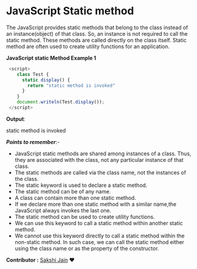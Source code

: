 # **JavaScript Static method**
The JavaScript provides static methods that belong to the class instead of an instance(object) of that class. So, an instance is not required to call the static method. These methods are called directly on the class itself. Static method are often used to create utility functions for an application.

**JavaScript static Method Example 1**
 
```javascript
 <script>
	class Test {  
	  static display() {  
	    return "static method is invoked"  
	  }  
	}  
	document.writeln(Test.display()); 
 </script>  
``` 
**Output**:

static method is invoked

***Points to remember***:- 
  *	JavaScript static methods are shared among instances of a class. Thus, they are associated with the class, not any particular instance of that class.
  *	The static methods are called via the class name, not the instances of the class.
  * The static keyword is used to declare a static method.
  *	The static method can be of any name.
  *	A class can contain more than one static method.
  *	If we declare more than one static method with a similar name,the JavaScript always invokes the last one.
  *	The static method can be used to create utility functions.
  *	We can use this keyword to call a static method within another static method.
  *	We cannot use this keyword directly to call a static method within the non-static method. In such case, we can call the static method either using the class name or as the property of the constructor.

__Contributor :__ [Sakshi Jain](https://github.com/sakshi168) :heart:
